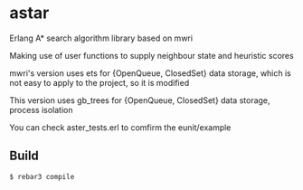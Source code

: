 astar
=====

Erlang A* search algorithm library based on mwri

Making use of user functions to supply neighbour state and heuristic scores

mwri's version uses ets for {OpenQueue, ClosedSet} data storage, which is not easy to apply to the project, so it is modified

This version uses gb_trees for {OpenQueue, ClosedSet} data storage, process isolation

You can check aster_tests.erl to comfirm the eunit/example


Build
-----

    $ rebar3 compile
